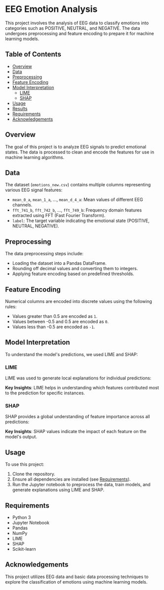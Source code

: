 # EEG Emotion Analysis

This project involves the analysis of EEG data to classify emotions into categories such as POSITIVE, NEUTRAL, and NEGATIVE. The data undergoes preprocessing and feature encoding to prepare it for machine learning models.

## Table of Contents
- [Overview](#overview)
- [Data](#data)
- [Preprocessing](#preprocessing)
- [Feature Encoding](#feature-encoding)
- [Model Interpretation](#model-interpretation)
  - [LIME](#lime)
  - [SHAP](#shap)
- [Usage](#usage)
- [Results](#results)
- [Requirements](#requirements)
- [Acknowledgements](#acknowledgements)

## Overview
The goal of this project is to analyze EEG signals to predict emotional states. The data is processed to clean and encode the features for use in machine learning algorithms.

## Data
The dataset (`emotions_new.csv`) contains multiple columns representing various EEG signal features:
- `mean_0_a`, `mean_1_a`, ..., `mean_d_4_a`: Mean values of different EEG channels.
- `fft_741_b`, `fft_742_b`, ..., `fft_749_b`: Frequency domain features extracted using FFT (Fast Fourier Transform).
- `label`: The target variable indicating the emotional state (POSITIVE, NEUTRAL, NEGATIVE).

## Preprocessing
The data preprocessing steps include:
- Loading the dataset into a Pandas DataFrame.
- Rounding off decimal values and converting them to integers.
- Applying feature encoding based on predefined thresholds.

## Feature Encoding
Numerical columns are encoded into discrete values using the following rules:
- Values greater than 0.5 are encoded as `1`.
- Values between -0.5 and 0.5 are encoded as `0`.
- Values less than -0.5 are encoded as `-1`.

## Model Interpretation
To understand the model's predictions, we used LIME and SHAP:

### LIME
LIME was used to generate local explanations for individual predictions:

**Key Insights**: LIME helps in understanding which features contributed most to the prediction for specific instances.


### SHAP
SHAP provides a global understanding of feature importance across all predictions:

**Key Insights**: SHAP values indicate the impact of each feature on the model's output.


## Usage
To use this project:
1. Clone the repository.
2. Ensure all dependencies are installed (see [Requirements](#requirements)).
3. Run the Jupyter notebook to preprocess the data, train models, and generate explanations using LIME and SHAP.


## Requirements
- Python 3
- Jupyter Notebook
- Pandas
- NumPy
- LIME
- SHAP
- Scikit-learn

## Acknowledgements
This project utilizes EEG data and basic data processing techniques to explore the classification of emotions using machine learning models.

